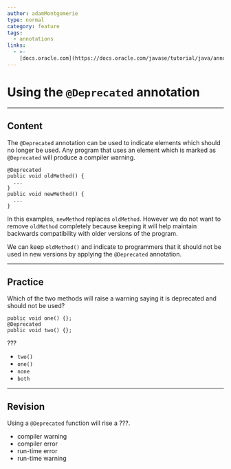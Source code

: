 ```yaml
---
author: adamMontgomerie
type: normal
category: feature
tags:
  - annotations
links:
  - >-
    [docs.oracle.com](https://docs.oracle.com/javase/tutorial/java/annotations/predefined.html){website}
---
```


# Using the `@Deprecated` annotation


---

## Content

The `@Deprecated` annotation can be used to indicate elements which should no longer be used. Any program that uses an element which is marked as `@Deprecated` will produce a compiler warning.

```plain-text
@Deprecated
public void oldMethod() {
  ...
}
public void newMethod() {
  ...
}
```

In this examples, `newMethod` replaces `oldMethod`. However we do not want to remove `oldMethod` completely because keeping it will help maintain backwards compatibility with older versions of the program.

We can keep `oldMethod()` and indicate to programmers that it should not be used in new versions by applying the `@Deprecated` annotation.


---

## Practice

Which of the two methods will raise a warning saying it is deprecated and should not be used?

```plain-text
public void one() {};
@Deprecated
public void two() {};
```

???

- `two()`
- `one()` 
- `none` 
- `both`


---

## Revision

Using a `@Deprecated` function will rise a ???.

- compiler warning
- compiler error
- run-time error
- run-time warning
 

